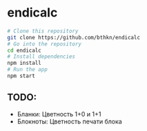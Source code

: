 # endicalc

```bash
# Clone this repository
git clone https://github.com/bthkn/endicalc
# Go into the repository
cd endicalc
# Install dependencies
npm install
# Run the app
npm start
```

## TODO:
- Бланки: Цветность 1+0 и 1+1
- Блокноты: Цветность печати блока